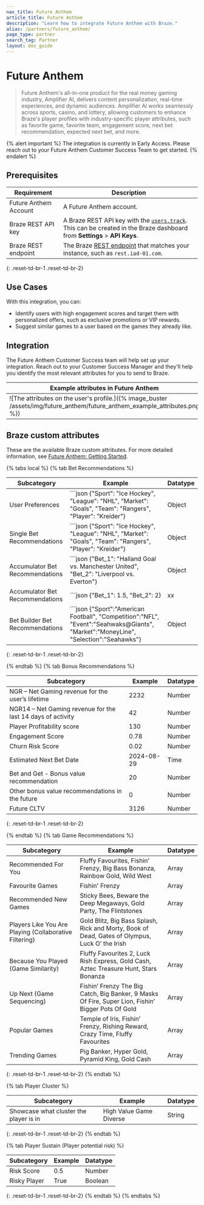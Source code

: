 ```yaml
---
nav_title: Future Anthem
article_title: Future Anthem
description: "Learn how to integrate Future Anthem with Braze."
alias: /partners/future_anthem/
page_type: partner
search_tag: Partner
layout: dev_guide
---
```


# Future Anthem

> Future Anthem's all-in-one product for the real money gaming industry, Amplifier AI, delivers content personalization, real-time experiences, and dynamic audiences. Amplifier AI works seamlessly across sports, casino, and lottery, allowing customers to enhance Braze's player profiles with industry-specific player attributes, such as favorite game, favorite team, engagement score, next bet recommendation, expected next bet, and more.

{% alert important %}
The integration is currently in Early Access. Please reach out to your Future Anthem Customer Success Team to get started.
{% endalert %}

## Prerequisites

| Requirement              | Description                                            |
|--------------------------|--------------------------------------------------------|
| Future Anthem Account    | A Future Anthem account. |
| Braze REST API key       | A Braze REST API key with the [`users.track`]({{site.baseurl}}/api/endpoints/user_data/post_user_track). This can be created in the Braze dashboard from **Settings** > **API Keys**. |
| Braze REST endpoint      | The Braze [REST endpoint](https://www.braze.com/docs/developer_guide/rest_api/basics/#endpoints) that matches your instance, such as `rest.iad-01.com`. |
{: .reset-td-br-1 .reset-td-br-2}

## Use Cases

With this integration, you can:

- Identify users with high engagement scores and target them with personalized offers, such as exclusive promotions or VIP rewards.
- Suggest similar games to a user based on the games they already like.

## Integration

The Future Anthem Customer Success team will help set up your integration. Reach out to your Customer Success Manager and they'll help you identify the most relevant attributes for you to send to Braze.

|Example attributes in Future Anthem|Example attributes in Braze|
|-----------------------------------|---------------------------|
|![The attributes on the user's profile.]({% image_buster /assets/img/future_anthem/future_anthem_example_attributes.png %})|![The object attribute.]({% image_buster /assets/img/future_anthem/braze_example_attributes.png %})|

## Braze custom attributes

These are the available Braze custom attributes. For more detailed information, see [Future Anthem: Getting Started](https://knowledge.futureanthem.com/getting-started).

{% tabs local %}
{% tab Bet Recommendations %}

| Subcategory | Example | Datatype |
| ------- | ----------- |----------- |
| User Preferences | ```json {"Sport": "Ice Hockey", "League": "NHL", "Market": "Goals", "Team": "Rangers", "Player": "Kreider"}| Object |
| Single Bet Recommendations | ```json {"Sport": "Ice Hockey", "League": "NHL", "Market": "Goals", "Team": "Rangers", "Player": "Kreider"}| Object |
| Accumulator Bet Recommendations | ```json {"Bet_1": "Halland Goal vs. Manchester United", "Bet_2": "Liverpool vs. Everton"}| Object |
| Accumulator Bet Recommendations | ```json {"Bet_1": 1.5, "Bet_2": 2} | xx |
| Bet Builder Bet Recommendations | ```json {"Sport":"American Football", "Competition":"NFL", "Event":"Seahwaks@Giants", "Market":"MoneyLine", "Selection":"Seahawks"} | Object |
{: .reset-td-br-1 .reset-td-br-2}

{% endtab %}
{% tab Bonus Recommendations %}

| Subcategory | Example | Datatype |
| ------- | ----------- |----------- |
|NGR – Net Gaming revenue for the user’s lifetime | 2232| Number|
| NGR14 – Net Gaming revenue for the last 14 days of activity | 42 | Number
| Player Profitability score| 130 | Number |
| Engagement Score | 0.78 | Number |
| Churn Risk Score | 0.02 | Number |
| Estimated Next Bet Date | 2024-08-29 | Time |
| Bet and Get - Bonus value recommendation | 20 | Number |
| Other bonus value recommendations in the future | 0 | Number |
| Future CLTV  | 3126 | Number |

{: .reset-td-br-1 .reset-td-br-2}

{% endtab %}
{% tab Game Recommendations %}

| Subcategory | Example | Datatype |
| ------- | ----------- |----------- |
| Recommended For You | Fluffy Favourites, Fishin’ Frenzy, Big Bass Bonanza, Rainbow Gold, Wild West| Array |
| Favourite Games | Fishin' Frenzy | Array |
| Recommended New Games | Sticky Bees, Beware the Deep Megaways, Gold Party, The Flintstones| Array |
| Players Like You Are Playing (Collaborative Filtering) |Gold Blitz, Big Bass Splash, Rick and Morty, Book of Dead, Gates of Olympus, Luck O’ the Irish | Array |
| Because You Played (Game Similarity)|Fluffy Favourites 2, Luck Rish Express, Gold Cash, Aztec Treasure Hunt, Stars Bonanza | Array |
| Up Next (Game Sequencing) | Fishin’ Frenzy The Big Catch, Big Banker, 9 Masks Of Fire, Super Lion, Fishin’ Bigger Pots Of Gold | Array |
| Popular Games | Temple of Iris, Fishin’ Frenzy, Rishing Reward, Crazy Time, Fluffy Favourites | Array |
| Trending Games | Pig Banker, Hyper Gold, Pyramid King, Gold Cash | Array |

{: .reset-td-br-1 .reset-td-br-2}
{% endtab %}

{% tab Player Cluster %}

| Subcategory | Example | Datatype |
| ------- | ----------- |----------- |
| Showcase what cluster the player is in | High Value Game Diverse| String |
{: .reset-td-br-1 .reset-td-br-2}
{% endtab %}

{% tab Player Sustain (Player potential risk) %}

| Subcategory | Example | Datatype |
| ------- | ----------- |----------- |
| Risk Score | 0.5| Number |
| Risky Player | True | Boolean |
{: .reset-td-br-1 .reset-td-br-2}
{% endtab %}
{% endtabs %}
